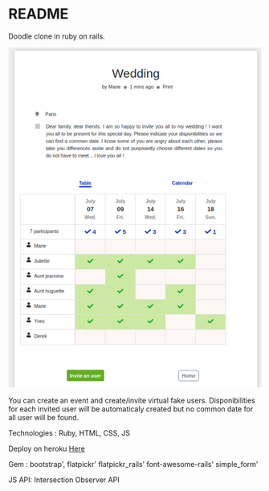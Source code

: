# README


Doodle clone in ruby on rails.

![alt text](https://github.com/hbiom/cursed_doodles/blob/master/app/assets/images/readme.png)

You can create an event and create/invite virtual fake users. Disponibilities for each invited user
will be automaticaly created but no common date for all user will be found.

Technologies : Ruby, HTML, CSS, JS

Deploy on heroku [Here](https://cursed-doodle.herokuapp.com/)

Gem :
bootstrap',
flatpickr'
flatpickr_rails'
font-awesome-rails'
simple_form'

JS API:
Intersection Observer API

